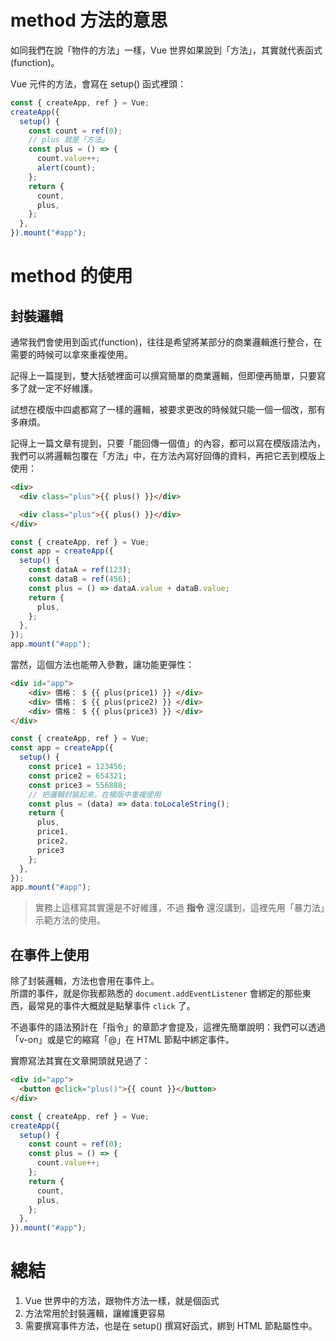 # method 方法的意思

如同我們在說「物件的方法」一樣，Vue 世界如果說到「方法」，其實就代表函式(function)。

Vue 元件的方法，會寫在 setup() 函式裡頭：

```js
const { createApp, ref } = Vue;
createApp({
  setup() {
    const count = ref(0);
    // plus 就是「方法」
    const plus = () => {
      count.value++;
      alert(count);
    };
    return {
      count,
      plus,
    };
  },
}).mount("#app");
```

# method 的使用

## 封裝邏輯

通常我們會使用到函式(function)，往往是希望將某部分的商業邏輯進行整合，在需要的時候可以拿來重複使用。

記得上一篇提到，雙大括號裡面可以撰寫簡單的商業邏輯，但即便再簡單，只要寫多了就一定不好維護。

試想在模版中四處都寫了一樣的邏輯，被要求更改的時候就只能一個一個改，那有多麻煩。

記得上一篇文章有提到，只要「能回傳一個值」的內容，都可以寫在模版語法內，我們可以將邏輯包覆在「方法」中，在方法內寫好回傳的資料，再把它丟到模版上使用：

```html
<div>
  <div class="plus">{{ plus() }}</div>

  <div class="plus">{{ plus() }}</div>
</div>
```

```js
const { createApp, ref } = Vue;
const app = createApp({
  setup() {
    const dataA = ref(123);
    const dataB = ref(456);
    const plus = () => dataA.value + dataB.value;
    return {
      plus,
    };
  },
});
app.mount("#app");
```

當然，這個方法也能帶入參數，讓功能更彈性：

```html
<div id="app">
    <div> 價格： $ {{ plus(price1) }} </div>
    <div> 價格： $ {{ plus(price2) }} </div>
    <div> 價格： $ {{ plus(price3) }} </div>
</div>
```

```js
const { createApp, ref } = Vue;
const app = createApp({
  setup() {
    const price1 = 123456;
    const price2 = 654321;
    const price3 = 556888;
    // 把邏輯封裝起來，在模版中重複使用
    const plus = (data) => data.toLocaleString();
    return {
      plus,
      price1,
      price2,
      price3
    };
  },
});
app.mount("#app");
```

> 實務上這樣寫其實還是不好維護，不過 **指令** 還沒講到，這裡先用「暴力法」示範方法的使用。

## 在事件上使用

除了封裝邏輯，方法也會用在事件上。  
所謂的事件，就是你我都熟悉的 `document.addEventListener` 會綁定的那些東西，最常見的事件大概就是點擊事件 `click` 了。

不過事件的語法預計在「指令」的章節才會提及，這裡先簡單說明：我們可以透過「v-on」或是它的縮寫「@」在 HTML 節點中綁定事件。

實際寫法其實在文章開頭就見過了：

```html
<div id="app">
  <button @click="plus()">{{ count }}</button>
</div>
```

```js
const { createApp, ref } = Vue;
createApp({
  setup() {
    const count = ref(0);
    const plus = () => {
      count.value++;
    };
    return {
      count,
      plus,
    };
  },
}).mount("#app");
```

# 總結

1. Vue 世界中的方法，跟物件方法一樣，就是個函式
2. 方法常用於封裝邏輯，讓維護更容易
3. 需要撰寫事件方法，也是在 setup() 撰寫好函式，綁到 HTML 節點屬性中。
